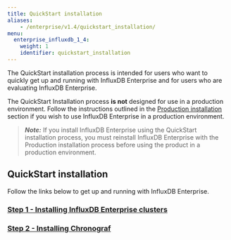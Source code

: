 ```yaml
---
title: QuickStart installation
aliases:
    - /enterprise/v1.4/quickstart_installation/
menu:
  enterprise_influxdb_1_4:
    weight: 1
    identifier: quickstart_installation
---
```


The QuickStart installation process is intended for users who want to quickly
get up and running with InfluxDB Enterprise and for users who are evaluating
InfluxDB Enterprise.

The QuickStart Installation process **is not** designed for use
in a production environment.
Follow the instructions outlined in the [Production installation](/enterprise_influxdb/v1.4/production_installation/) section
if you wish to use InfluxDB Enterprise in a production environment.

> ***Note:*** If you install InfluxDB Enterprise using the QuickStart installation process, you must reinstall InfluxDB Enterprise with the Production installation process before using the product in a production environment.

## QuickStart installation

Follow the links below to get up and running with InfluxDB Enterprise.

### [Step 1 - Installing InfluxDB Enterprise clusters](/enterprise_influxdb/v1.4/quickstart_installation/cluster_installation/)
### [Step 2 - Installing Chronograf](/enterprise_influxdb/v1.4/quickstart_installation/chrono_install/)
